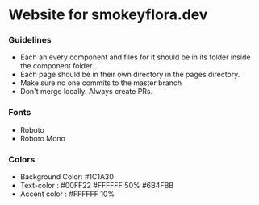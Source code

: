 # Website for smokeyflora.dev

### Guidelines

  * Each an every component and files for it should be in its folder
    inside the component folder.
  * Each page should be in their own directory in the pages directory.
  * Make sure no one commits to the master branch
  * Don't merge locally. Always create PRs.
  
### Fonts
  * Roboto
  * Roboto Mono

### Colors

  * Background Color: #1C1A30
  * Text-color :  #00FF22
                  #FFFFFF 50%
                  #6B4FBB
  * Accent color : #FFFFFF 10%
